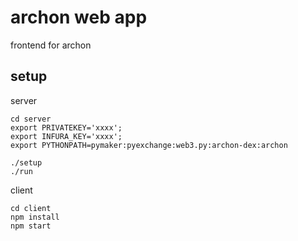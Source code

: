 # archon web app

frontend for archon

## setup

server

```
cd server
export PRIVATEKEY='xxxx'; 
export INFURA_KEY='xxxx';
export PYTHONPATH=pymaker:pyexchange:web3.py:archon-dex:archon

./setup
./run 
```

client

```
cd client
npm install
npm start
```
